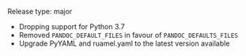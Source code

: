 Release type: major

* Dropping support for Python 3.7
* Removed `PANDOC_DEFAULT_FILES` in favour of `PANDOC_DEFAULTS_FILES`
* Upgrade PyYAML and ruamel.yaml to the latest version available
